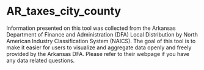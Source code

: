 # AR_taxes_city_county
Information presented on this tool was collected from the Arkansas Department of Finance and Administration (DFA) Local Distribution by North American Industry Classification System (NAICS). The goal of this tool is to make it easier for users to visualize and aggregate data openly and freely provided by the Arkansas DFA. Please refer to their webpage if you have any data related questions.
